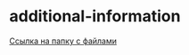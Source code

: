 # additional-information
[Ссылка на папку с файлами](https://drive.google.com/drive/folders/1HPNp_AhbLGsqKkx1VIt68xJk-v2dalC-?usp=sharing)
